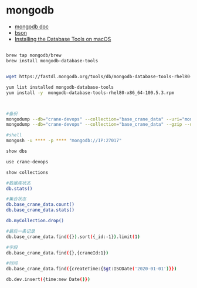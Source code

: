 # mongodb

* [mongodb doc](https://www.mongodb.com/docs/manual/)
* [bson](https://bsonspec.org/)
* [Installing the Database Tools on macOS](https://www.mongodb.com/docs/database-tools/installation/installation-macos/)

##

```sh
brew tap mongodb/brew
brew install mongodb-database-tools


wget https://fastdl.mongodb.org/tools/db/mongodb-database-tools-rhel80-x86_64-100.5.3.rpm

yum list installed mongodb-database-tools
yum install -y  mongodb-database-tools-rhel80-x86_64-100.5.3.rpm



#备份
mongodump --db="crane-devops" --collection="base_crane_data" --uri="mongodb://****:****@ip**:27017/?authSource=admin" --gzip
mongodump --db="crane-devops" --collection="base_crane_data" --gzip --username=*** --password=*** --authenticationDatabase=admin

#shell
mongosh -u **** -p **** "mongodb://IP:27017"

show dbs

use crane-devops

show collections

#数据库状态
db.stats()

#集合状态
db.base_crane_data.count()
db.base_crane_data.stats()

db.myCollection.drop()

#最后一条记录
db.base_crane_data.find({}).sort({_id:-1}).limit(1)

#字段
db.base_crane_data.find({},{craneId:1})

#时间
db.base_crane_data.find({createTime:{$gt:ISODate('2020-01-01')}})

db.dev.insert({time:new Date()})



```

